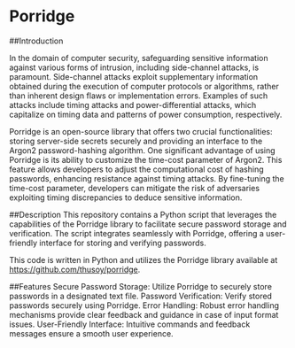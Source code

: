 # Porridge

##Introduction

In the domain of computer security, safeguarding sensitive information against various forms of intrusion, including side-channel attacks, is paramount. Side-channel attacks exploit supplementary information obtained during the execution of computer protocols or algorithms, rather than inherent design flaws or implementation errors. Examples of such attacks include timing attacks and power-differential attacks, which capitalize on timing data and patterns of power consumption, respectively.

Porridge is an open-source library that offers two crucial functionalities: storing server-side secrets securely and providing an interface to the Argon2 password-hashing algorithm. One significant advantage of using Porridge is its ability to customize the time-cost parameter of Argon2. This feature allows developers to adjust the computational cost of hashing passwords, enhancing resistance against timing attacks. By fine-tuning the time-cost parameter, developers can mitigate the risk of adversaries exploiting timing discrepancies to deduce sensitive information.

##Description
This repository contains a Python script that leverages the capabilities of the Porridge library to facilitate secure password storage and verification. The script integrates seamlessly with Porridge, offering a user-friendly interface for storing and verifying passwords.

This code is written in Python and utilizes the Porridge library available at https://github.com/thusoy/porridge.

##Features
Secure Password Storage: Utilize Porridge to securely store passwords in a designated text file.
Password Verification: Verify stored passwords securely using Porridge.
Error Handling: Robust error handling mechanisms provide clear feedback and guidance in case of input format issues.
User-Friendly Interface: Intuitive commands and feedback messages ensure a smooth user experience.
